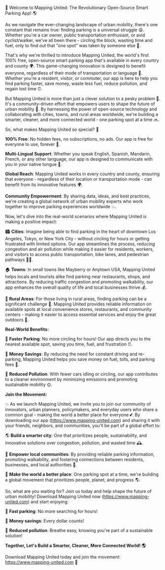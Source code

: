 🚀 Welcome to Mapping United: The Revolutionary Open-Source Smart Parking App! 🌎

As we navigate the ever-changing landscape of urban mobility, there's one constant that remains true: finding parking is a universal struggle 😩. Whether you're a car owner, public transportation enthusiast, or avid cyclist/walker, we've all been there - circling the block, wasting time and fuel, only to find out that "one spot" was taken by someone else 🚗.

That's why we're thrilled to introduce Mapping United, the world's first 100% free, open-source smart parking app that's available in every country and county 🌍. This game-changing innovation is designed to benefit everyone, regardless of their mode of transportation or language 💬. Whether you're a resident, visitor, or commuter, our app is here to help you find parking faster, save money, waste less fuel, reduce pollution, and regain lost time ⏰.

But Mapping United is more than just a clever solution to a pesky problem 🤔. It's a community-driven effort that empowers users to shape the future of urban mobility 💪. By harnessing the power of open-source technology and collaborating with cities, towns, and rural areas worldwide, we're building a smarter, cleaner, and more connected world - one parking spot at a time 🔜.

So, what makes Mapping United so special? 🤔

**100% Free**: No hidden fees, no subscriptions, no ads. Our app is free for everyone to use, forever 📆.

**Multi-Lingual Support**: Whether you speak English, Spanish, Mandarin, French, or any other language, our app is designed to communicate with you in your native tongue 💬.

**Global Reach**: Mapping United works in every country and county, ensuring that everyone - regardless of their location or transportation mode - can benefit from its innovative features 🌍.

**Community Empowerment**: By sharing data, ideas, and best practices, we're creating a global network of urban mobility experts who work together to improve parking experiences worldwide 💥.

Now, let's dive into the real-world scenarios where Mapping United is making a positive impact:

🏙️ **Cities**: Imagine being able to find parking in the heart of downtown Los Angeles, Tokyo, or New York City - without circling for hours or getting frustrated with limited options. Our app streamlines the process, reducing congestion and air pollution while making it easier for residents, workers, and visitors to access public transportation, bike lanes, and pedestrian pathways 🚴‍♀️.

🏠 **Towns**: In small towns like Mayberry or Anytown USA, Mapping United helps locals and tourists alike find parking near restaurants, shops, and attractions. By reducing traffic congestion and promoting walkability, our app enhances the overall quality of life and local businesses thrive 💰.

🌳 **Rural Areas**: For those living in rural areas, finding parking can be a significant challenge 🚗. Mapping United provides reliable information on available spots at local convenience stores, restaurants, and community centers - making it easier to access essential services and enjoy the great outdoors 🔵.

**Real-World Benefits:**

🔴 **Faster Parking**: No more circling for hours! Our app directs you to the nearest available spot, saving you time, fuel, and frustration ⏰.

💸 **Money Savings**: By reducing the need for constant driving and re-parking, Mapping United helps you save money on fuel, tolls, and parking fees 💸.

🌟 **Reduced Pollution**: With fewer cars idling or circling, our app contributes to a cleaner environment by minimizing emissions and promoting sustainable mobility 🌞.

**Join the Movement:**

💥 As we launch Mapping United, we invite you to join our community of innovators, urban planners, policymakers, and everyday users who share a common goal - making the world a better place for everyone 💕. By downloading our app (https://www.mapping-united.com) and sharing it with your friends, neighbors, and communities, you'll be part of a global effort to:

🌎 **Build a smarter city**: One that prioritizes people, sustainability, and innovative solutions over congestion, pollution, and wasted time 🕰️.

💪 **Empower local communities**: By providing reliable parking information, promoting walkability, and fostering connections between residents, businesses, and local authorities 💬.

🌟 **Make the world a better place**: One parking spot at a time, we're building a global movement that prioritizes people, planet, and progress 🌎.

So, what are you waiting for? Join us today and help shape the future of urban mobility! Download Mapping United now (https://www.mapping-united.com) and start enjoying:

🔴 **Fast parking**: No more searching for hours!

💸 **Money savings**: Every dollar counts!

🌟 **Reduced pollution**: Breathe easy, knowing you're part of a sustainable solution!

**Together, Let's Build a Smarter, Cleaner, More Connected World! 🌎**

Download Mapping United today and join the movement: https://www.mapping-united.com 📲